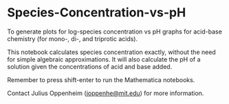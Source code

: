 # Species-Concentration-vs-pH
To generate plots for log-species concentration vs pH graphs for acid-base chemistry (for mono-, di-, and triprotic acids).

This notebook calculates species concentration exactly, without the need for simple algebraic approximations. It will also calculate the pH of a solution given the concentrations of acid and base added.

Remember to press shift-enter to run the Mathematica notebooks.

Contact Julius Oppenheim (joppenhe@mit.edu) for more information.